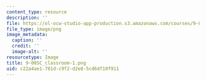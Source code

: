 ```yaml
---
content_type: resource
description: ''
file: https://ol-ocw-studio-app-production.s3.amazonaws.com/courses/9-00sc-introduction-to-psychology-fall-2011/c22a4ae1781dc9f2d2e85cd6df10f911_9-00SC_classroom-1.png
file_type: image/png
image_metadata:
  caption: ''
  credit: ''
  image-alt: ''
resourcetype: Image
title: 9-00SC_classroom-1.png
uid: c22a4ae1-781d-c9f2-d2e8-5cd6df10f911
---
```

